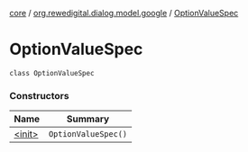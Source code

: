 [core](../../index.md) / [org.rewedigital.dialog.model.google](../index.md) / [OptionValueSpec](./index.md)

# OptionValueSpec

`class OptionValueSpec`

### Constructors

| Name | Summary |
|---|---|
| [&lt;init&gt;](-init-.md) | `OptionValueSpec()` |

